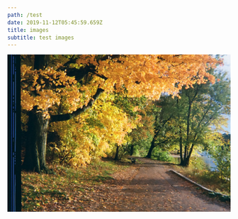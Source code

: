```yaml
---
path: /test
date: 2019-11-12T05:45:59.659Z
title: images
subtitle: test images
---
```

![](/static/assets/bg.jpg)
